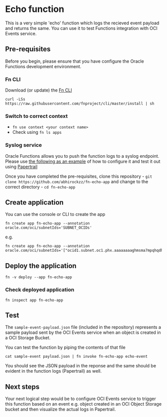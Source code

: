 # Echo function

This is a very simple 'echo' function which logs the recieved event payload and returns the same. You can use it to test Functions integration with OCI Events service.

## Pre-requisites

Before you begin, please ensure that you have configure the Oracle Functions development environment. 

### Fn CLI

Download (or update) the [Fn CLI](https://github.com/fnproject/cli)

`curl -LSs https://raw.githubusercontent.com/fnproject/cli/master/install | sh`

### Switch to correct context

- `fn use context <your context name>`
- Check using `fn ls apps`

### Syslog service

Oracle Functions allows you to push the function logs to a syslog endpoint. Please use [the following as an example](https://github.com/abhirockzz/fn-syslog-example) of how to configure it and test it out using [Papertrail](https://papertrailapp.com)

Once you have completed the pre-requisites, clone this repository - `git clone https://github.com/abhirockzz/fn-echo-app` and change to the correct directory - `cd fn-echo-app`

## Create application

You can use the console or CLI to create the app

`fn create app fn-echo-app --annotation oracle.com/oci/subnetIds='SUBNET_OCIDs'`

e.g.

    fn create app fn-echo-app --annotation oracle.com/oci/subnetIds='["ocid1.subnet.oc1.phx.aaaaaaaaghmsma7mpqhqdhbgnby25u2zo4wqlrrcskvu7jg56dryxtfoobar"]'

## Deploy the application

`fn -v deploy --app fn-echo-app` 

### Check deployed application

`fn inspect app fn-echo-app`

## Test

The `sample-event-payload.json` file (included in the repository) represents a sample payload sent by the OCI Events service when an object is created in a OCI Storage Bucket.

You can test the function by piping the contents of that file

`cat sample-event payload.json | fn invoke fn-echo-app echo-event`

You should see the JSON payload in the reponse and the same should be evident in the function logs (Papertrail) as well.

## Next steps

Your next logical step would be to configure OCI Events service to trigger this function based on an event e.g. object created in an OCI Object Storage bucket and then visualize the actual logs in Papertrail.